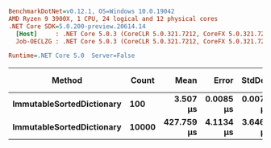 ``` ini

BenchmarkDotNet=v0.12.1, OS=Windows 10.0.19042
AMD Ryzen 9 3900X, 1 CPU, 24 logical and 12 physical cores
.NET Core SDK=5.0.200-preview.20614.14
  [Host]     : .NET Core 5.0.3 (CoreCLR 5.0.321.7212, CoreFX 5.0.321.7212), X64 RyuJIT
  Job-OECLZG : .NET Core 5.0.3 (CoreCLR 5.0.321.7212, CoreFX 5.0.321.7212), X64 RyuJIT

Runtime=.NET Core 5.0  Server=False  

```
|                    Method | Count |       Mean |     Error |    StdDev | Gen 0 | Gen 1 | Gen 2 | Allocated |
|-------------------------- |------ |-----------:|----------:|----------:|------:|------:|------:|----------:|
| **ImmutableSortedDictionary** |   **100** |   **3.507 μs** | **0.0085 μs** | **0.0075 μs** |     **-** |     **-** |     **-** |         **-** |
| **ImmutableSortedDictionary** | **10000** | **427.759 μs** | **4.1134 μs** | **3.6464 μs** |     **-** |     **-** |     **-** |         **-** |
